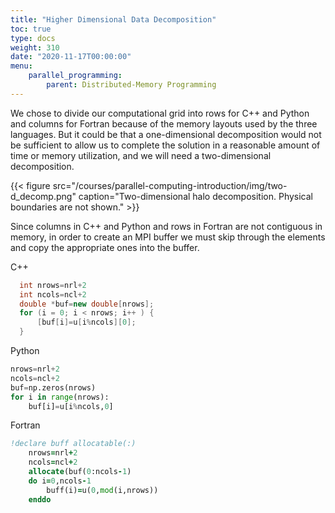 ```yaml
---
title: "Higher Dimensional Data Decomposition"
toc: true
type: docs
weight: 310
date: "2020-11-17T00:00:00"
menu:
    parallel_programming:
        parent: Distributed-Memory Programming
---
```


We chose to divide our computational grid into rows for C++ and Python and columns for Fortran because of the memory layouts used by the three languages. But it could be that a one-dimensional decomposition would not be sufficient to allow us to complete the solution in a reasonable amount of time or memory utilization, and we will need a two-dimensional decomposition.

{{< figure src="/courses/parallel-computing-introduction/img/two-d_decomp.png" caption="Two-dimensional halo decomposition. Physical boundaries are not shown." >}}

Since columns in C++ and Python and rows in Fortran are not contiguous in memory, in order to create an MPI buffer we must skip through the elements and copy the appropriate ones into the buffer. 

C++
```c++
  int nrows=nrl+2
  int ncols=ncl+2
  double *buf=new double[nrows];
  for (i = 0; i < nrows; i++ ) {
      [buf[i]=u[i%ncols][0];
  }
```
Python
```python
nrows=nrl+2
ncols=ncl+2
buf=np.zeros(nrows)
for i in range(nrows):
    buf[i]=u[i%ncols,0]
```
Fortran
```fortran
!declare buff allocatable(:)
    nrows=nrl+2
    ncols=ncl+2
    allocate(buf(0:ncols-1)
    do i=0,ncols-1
        buff(i)=u(0,mod(i,nrows))
    enddo
```

